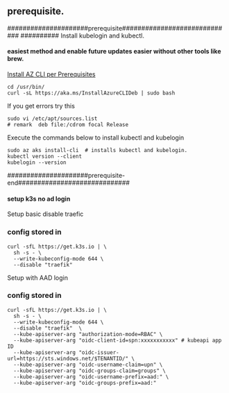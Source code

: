 
## prerequisite.
#####################prerequisite#############################
########## Install kubelogin and kubectl.
#### easiest method and enable future updates easier without other tools like brew. 


[Install AZ CLI per Prerequisites](https://learn.microsoft.com/en-us/cli/azure/install-azure-cli-linux?pivots=apt)

```
cd /usr/bin/
curl -sL https://aka.ms/InstallAzureCLIDeb | sudo bash
```
If you get errors try this 
```
sudo vi /etc/apt/sources.list
# remark  deb file:/cdrom focal Release
```

Execute the commands below to install kubectl and kubelogin

```
sudo az aks install-cli  # installs kubectl and kubelogin.
kubectl version --client
kubelogin --version
```


#####################prerequisite-end#############################



#### setup k3s no ad login ####
Setup basic disable traefic
### config stored in 
```
curl -sfL https://get.k3s.io | \
  sh -s - \
  --write-kubeconfig-mode 644 \
  --disable "traefik"  
```


Setup with AAD login 
### config stored in 
```
curl -sfL https://get.k3s.io | \
  sh -s - \
  --write-kubeconfig-mode 644 \
  --disable "traefik"  \
  --kube-apiserver-arg "authorization-mode=RBAC" \
  --kube-apiserver-arg "oidc-client-id=spn:xxxxxxxxxxx" # kubeapi app ID
  --kube-apiserver-arg "oidc-issuer-url=https://sts.windows.net/$TENANTID/" \
  --kube-apiserver-arg "oidc-username-claim=upn" \
  --kube-apiserver-arg "oidc-groups-claim=groups" \
  --kube-apiserver-arg "oidc-username-prefix=aad:" \
  --kube-apiserver-arg "oidc-groups-prefix=aad:"
```  
